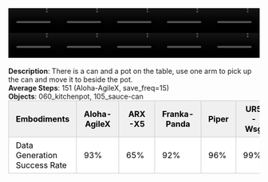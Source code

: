 <!DOCTYPE html>
<html lang="en">
<body>
    <div style="display: flex;">
        <video src="./task_video_clean/move_can_pot/aloha-agilex_head.mp4" controls loop muted autoplay style="width: 20.0%;"></video>
        <video src="./task_video_clean/move_can_pot/franka-panda_head.mp4" controls loop muted autoplay style="width: 20.0%;"></video>
        <video src="./task_video_clean/move_can_pot/ARX-X5_head.mp4" controls loop muted autoplay style="width: 20.0%;"></video>
        <video src="./task_video_clean/move_can_pot/piper_head.mp4" controls loop muted autoplay style="width: 20.0%;"></video>
        <video src="./task_video_clean/move_can_pot/ur5-wsg_head.mp4" controls loop muted autoplay style="width: 20.0%;"></video>
    </div>
    <div style="display: flex;">
        <video src="./task_video_clean/move_can_pot/aloha-agilex_world.mp4" controls loop muted autoplay style="width: 20.0%;"></video>
        <video src="./task_video_clean/move_can_pot/franka-panda_world.mp4" controls loop muted autoplay style="width: 20.0%;"></video>
        <video src="./task_video_clean/move_can_pot/ARX-X5_world.mp4" controls loop muted autoplay style="width: 20.0%;"></video>
        <video src="./task_video_clean/move_can_pot/piper_world.mp4" controls loop muted autoplay style="width: 20.0%;"></video>
        <video src="./task_video_clean/move_can_pot/ur5-wsg_world.mp4" controls loop muted autoplay style="width: 20.0%;"></video>
    </div>
    <br><b>Description</b>: There is a can and a pot on the table, use one arm to pick up the can and move it to beside the pot.<br>
    <b>Average Steps</b>: 151 (Aloha-AgileX, save_freq=15)<br>
    <b>Objects</b>: 060_kitchenpot, 105_sauce-can<br>
    <table style="margin:0 auto;border-collapse:collapse;width:auto;min-width:180px;background-color:white;">
        <thead>
            <tr style="background:#f0f0f0;">
                <th style="border:1px solid #ccc;padding:6px 14px;color:black;">Embodiments</th>
                <th style="border:1px solid #ccc;padding:6px 14px;color:black;">Aloha-AgileX</th>
                <th style="border:1px solid #ccc;padding:6px 14px;color:black;">ARX-X5</th>
                <th style="border:1px solid #ccc;padding:6px 14px;color:black;">Franka-Panda</th>
                <th style="border:1px solid #ccc;padding:6px 14px;color:black;">Piper</th>
                <th style="border:1px solid #ccc;padding:6px 14px;color:black;">UR5-Wsg</th>
            </tr>
        </thead>
        <tbody>
            <tr style="background:white;">
                <td style="border:1px solid #ccc;padding:6px 14px;color:black;">Data Generation Success Rate</td>
                <td style="border:1px solid #ccc;padding:6px 14px;color:black;">93%</td>
                <td style="border:1px solid #ccc;padding:6px 14px;color:black;">65%</td>
                <td style="border:1px solid #ccc;padding:6px 14px;color:black;">92%</td>
                <td style="border:1px solid #ccc;padding:6px 14px;color:black;">96%</td>
                <td style="border:1px solid #ccc;padding:6px 14px;color:black;">99%</td>
            </tr>
        </tbody>
    </table>
</body>
</html>
